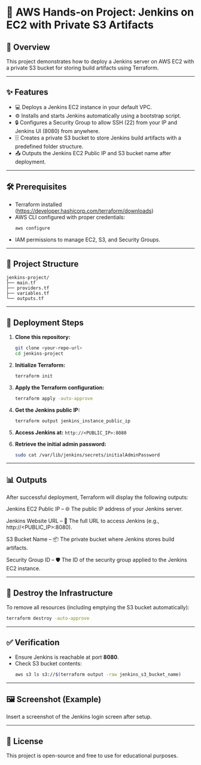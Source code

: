 # 🚀 AWS Hands-on Project: Jenkins on EC2 with Private S3 Artifacts

## 📝 Overview
This project demonstrates how to deploy a Jenkins server on AWS EC2 with a private S3 bucket for storing build artifacts using Terraform.

---

## ✨ Features
- 💻 Deploys a Jenkins EC2 instance in your default VPC.
- ⚙️ Installs and starts Jenkins automatically using a bootstrap script.
- 🔒 Configures a Security Group to allow SSH (22) from your IP and Jenkins UI (8080) from anywhere.
- 🗄️ Creates a private S3 bucket to store Jenkins build artifacts with a predefined folder structure.
- 📤 Outputs the Jenkins EC2 Public IP and S3 bucket name after deployment.

---

## 🛠️ Prerequisites
- Terraform  installed (https://developer.hashicorp.com/terraform/downloads)
- AWS CLI configured with proper credentials:  
  ```bash
  aws configure
  ```
- IAM permissions to manage EC2, S3, and Security Groups.

---

## 📂 Project Structure
```
jenkins-project/
├── main.tf
├── providers.tf
├── variables.tf
└── outputs.tf
```

---

## 🚀 Deployment Steps
1. **Clone this repository:**
   ```bash
   git clone <your-repo-url>
   cd jenkins-project
   ```

2. **Initialize Terraform:**
   ```bash
   terraform init
   ```

3. **Apply the Terraform configuration:**
   ```bash
   terraform apply -auto-approve
   ```

4. **Get the Jenkins public IP:**
   ```bash
   terraform output jenkins_instance_public_ip
   ```

5. **Access Jenkins at:** `http://<PUBLIC_IP>:8080`

6. **Retrieve the initial admin password:**
   ```bash
   sudo cat /var/lib/jenkins/secrets/initialAdminPassword
   ```

---

## 📊 Outputs
After successful deployment, Terraform will display the following outputs:

Jenkins EC2 Public IP – 🌐 The public IP address of your Jenkins server.

Jenkins Website URL – 🔗 The full URL to access Jenkins (e.g., http://<PUBLIC_IP>:8080).

S3 Bucket Name – 📦 The private bucket where Jenkins stores build artifacts.

Security Group ID – 🛡️ The ID of the security group applied to the Jenkins EC2 instance.

---

## 🧹 Destroy the Infrastructure
To remove all resources (including emptying the S3 bucket automatically):
```bash
terraform destroy -auto-approve
```

---

## ✅ Verification
- Ensure Jenkins is reachable at port **8080**.
- Check S3 bucket contents:
  ```bash
  aws s3 ls s3://$(terraform output -raw jenkins_s3_bucket_name)
  ```

---

## 🖼️ Screenshot (Example)
Insert a screenshot of the Jenkins login screen after setup.

---

## 📜 License
This project is open-source and free to use for educational purposes.

